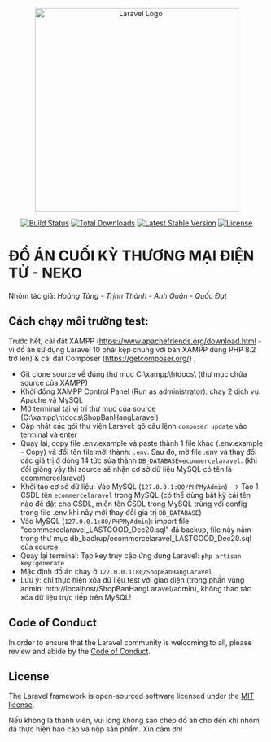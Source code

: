 <p align="center"><a href="https://laravel.com" target="_blank"><img src="https://raw.githubusercontent.com/laravel/art/master/logo-lockup/5%20SVG/2%20CMYK/1%20Full%20Color/laravel-logolockup-cmyk-red.svg" width="400" alt="Laravel Logo"></a></p>

<p align="center">
<a href="https://github.com/laravel/framework/actions"><img src="https://github.com/laravel/framework/workflows/tests/badge.svg" alt="Build Status"></a>
<a href="https://packagist.org/packages/laravel/framework"><img src="https://img.shields.io/packagist/dt/laravel/framework" alt="Total Downloads"></a>
<a href="https://packagist.org/packages/laravel/framework"><img src="https://img.shields.io/packagist/v/laravel/framework" alt="Latest Stable Version"></a>
<a href="https://packagist.org/packages/laravel/framework"><img src="https://img.shields.io/packagist/l/laravel/framework" alt="License"></a>
</p>

# ĐỒ ÁN CUỐI KỲ THƯƠNG MẠI ĐIỆN TỬ - NEKO

Nhóm tác giả: <i>Hoàng Tùng - Trịnh Thành - Anh Quân - Quốc Đạt</i>

## Cách chạy môi trường test:

Trước hết, cài đặt XAMPP (https://www.apachefriends.org/download.html - vì đồ án sử dụng Laravel 10 phải kẹp chung với bản XAMPP dùng PHP 8.2 trở lên) & cài đặt Composer (https://getcomposer.org/) ;

-   Git clone source về đúng thư mục C:\xampp\htdocs\ (thư mục chứa source của XAMPP)
-   Khởi động XAMPP Control Panel (Run as administrator): chạy 2 dịch vụ: Apache và MySQL
-   Mở terminal tại vị trí thư mục của source (C:\xampp\htdocs\ShopBanHangLaravel)
-   Cập nhật các gói thư viện Laravel: gõ câu lệnh `composer update` vào terminal và enter
-   Quay lại, copy file .env.example và paste thành 1 file khác (.env.example - Copy) và đổi tên file mới thành: `.env`. Sau đó, mở file .env và thay đổi các giá trị ở dòng 14 tức sửa thành `DB_DATABASE=ecommercelaravel`. (khi đổi giống vậy thì source sẽ nhận cơ sở dữ liệu MySQL có tên là ecommercelaravel)
-   Khởi tạo cơ sở dữ liệu: Vào MySQL (`127.0.0.1:80/PHPMyAdmin`) --> Tạo 1 CSDL tên `ecommercelaravel` trong MySQL (có thể dùng bất kỳ cái tên nào để đặt cho CSDL, miễn tên CSDL trong MySQL trùng với config trong file .env khi nãy mới thay đổi giá trị `DB_DATABASE`)
-   Vào MySQL (`127.0.0.1:80/PHPMyAdmin`): import file "ecommercelaravel_LASTGOOD_Dec20.sql" đã backup, file này nằm trong thư mục db_backup/ecommercelaravel_LASTGOOD_Dec20.sql của source.
-   Quay lại terminal: Tạo key truy cập ứng dụng Laravel: `php artisan key:generate`
-   Mặc định đồ án chạy ở `127.0.0.1:80/ShopBanHangLaravel`
-   Lưu ý: chỉ thực hiện xóa dữ liệu test với giao diện (trong phần vùng admin: http://localhost/ShopBanHangLaravel/admin), không thao tác xóa dữ liệu trực tiếp trên MySQL!

## Code of Conduct

In order to ensure that the Laravel community is welcoming to all, please review and abide by the [Code of Conduct](https://laravel.com/docs/contributions#code-of-conduct).

## License

The Laravel framework is open-sourced software licensed under the [MIT license](https://opensource.org/licenses/MIT).

Nếu không là thành viên, vui lòng không sao chép đồ án cho đến khi nhóm đã thực hiện báo cáo và nộp sản phẩm. Xin cảm ơn!
